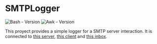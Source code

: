 # SMTPLogger
![Bash - Version](https://img.shields.io/badge/bash-4.4.12-blue.svg) ![Awk - Version](https://img.shields.io/badge/awk-4.1.4-1589FF.svg)

This proyect provides a simple logger for a SMTP server interaction. It is connected to [this server](https://github.com/AlvaroSanchezTortola/SMTPServer), [this client](https://github.com/AlvaroSanchezTortola/SMTPClient) and [this inbox](https://github.com/AlvaroSanchezTortola/SMTPReader). 